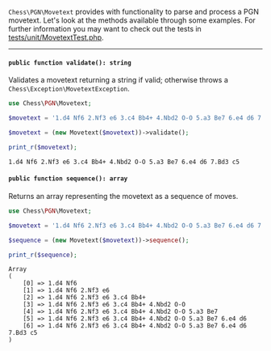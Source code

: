 `Chess\PGN\Movetext` provides with functionality to parse and process a PGN movetext. Let's look at the methods available through some examples. For further information you may want to check out the tests in [tests/unit/MovetextTest.php](https://github.com/chesslablab/php-chess/blob/master/tests/unit/MovetextTest.php).

---

#### `public function validate(): string`

Validates a movetext returning a string if valid; otherwise  throws a `Chess\Exception\MovetextException`.

```php
use Chess\PGN\Movetext;

$movetext = '1.d4 Nf6 2.Nf3 e6 3.c4 Bb4+ 4.Nbd2 O-O 5.a3 Be7 6.e4 d6 7.Bd3 c5';

$movetext = (new Movetext($movetext))->validate();

print_r($movetext);
```
```text
1.d4 Nf6 2.Nf3 e6 3.c4 Bb4+ 4.Nbd2 O-O 5.a3 Be7 6.e4 d6 7.Bd3 c5
```

#### `public function sequence(): array`

Returns an array representing the movetext as a sequence of moves.

```php
use Chess\PGN\Movetext;

$movetext = '1.d4 Nf6 2.Nf3 e6 3.c4 Bb4+ 4.Nbd2 O-O 5.a3 Be7 6.e4 d6 7.Bd3 c5';

$sequence = (new Movetext($movetext))->sequence();

print_r($sequence);
```
```
Array
(
    [0] => 1.d4 Nf6
    [1] => 1.d4 Nf6 2.Nf3 e6
    [2] => 1.d4 Nf6 2.Nf3 e6 3.c4 Bb4+
    [3] => 1.d4 Nf6 2.Nf3 e6 3.c4 Bb4+ 4.Nbd2 O-O
    [4] => 1.d4 Nf6 2.Nf3 e6 3.c4 Bb4+ 4.Nbd2 O-O 5.a3 Be7
    [5] => 1.d4 Nf6 2.Nf3 e6 3.c4 Bb4+ 4.Nbd2 O-O 5.a3 Be7 6.e4 d6
    [6] => 1.d4 Nf6 2.Nf3 e6 3.c4 Bb4+ 4.Nbd2 O-O 5.a3 Be7 6.e4 d6 7.Bd3 c5
)
```
